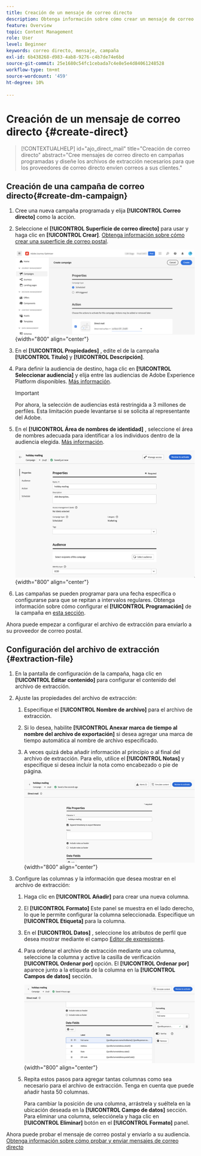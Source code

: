 ```yaml
---
title: Creación de un mensaje de correo directo
description: Obtenga información sobre cómo crear un mensaje de correo postal en Journey Optimizer
feature: Overview
topic: Content Management
role: User
level: Beginner
keywords: correo directo, mensaje, campaña
exl-id: 6b438268-d983-4ab8-9276-c4b7de74e6bd
source-git-commit: 25e1680c54fc1cebada7c4e8e5e4d84061248528
workflow-type: tm+mt
source-wordcount: '459'
ht-degree: 10%

---
```


# Creación de un mensaje de correo directo {#create-direct}

>[!CONTEXTUALHELP]
>id="ajo_direct_mail"
>title="Creación de correo directo"
>abstract="Cree mensajes de correo directo en campañas programadas y diseñe los archivos de extracción necesarios para que los proveedores de correo directo envíen correos a sus clientes."

## Creación de una campaña de correo directo{#create-dm-campaign}

1. Cree una nueva campaña programada y elija **[!UICONTROL Correo directo]** como la acción.

1. Seleccione el **[!UICONTROL Superficie de correo directo]** para usar y haga clic en **[!UICONTROL Crear]**. [Obtenga información sobre cómo crear una superficie de correo postal](direct-mail-configuration.md#direct-mail-surface).

   ![](assets/direct-mail-campaign.png){width="800" align="center"}

1. En el **[!UICONTROL Propiedades]** , edite el de la campaña **[!UICONTROL Título]** y **[!UICONTROL Descripción]**.

1. Para definir la audiencia de destino, haga clic en **[!UICONTROL Seleccionar audiencia]** y elija entre las audiencias de Adobe Experience Platform disponibles. [Más información](../audience/about-audiences.md).

   >[!IMPORTANT]
   >
   >Por ahora, la selección de audiencias está restringida a 3 millones de perfiles. Esta limitación puede levantarse si se solicita al representante del Adobe.

1. En el **[!UICONTROL Área de nombres de identidad]** , seleccione el área de nombres adecuada para identificar a los individuos dentro de la audiencia elegida. [Más información](../event/about-creating.md#select-the-namespace).

   ![](assets/direct-mail-campaign-properties.png){width="800" align="center"}

1. Las campañas se pueden programar para una fecha específica o configurarse para que se repitan a intervalos regulares. Obtenga información sobre cómo configurar el **[!UICONTROL Programación]** de la campaña en [esta sección](../campaigns/create-campaign.md#schedule).

Ahora puede empezar a configurar el archivo de extracción para enviarlo a su proveedor de correo postal.

## Configuración del archivo de extracción {#extraction-file}

1. En la pantalla de configuración de la campaña, haga clic en **[!UICONTROL Editar contenido]** para configurar el contenido del archivo de extracción.

1. Ajuste las propiedades del archivo de extracción:

   1. Especifique el **[!UICONTROL Nombre de archivo]** para el archivo de extracción.

   1. Si lo desea, habilite **[!UICONTROL Anexar marca de tiempo al nombre del archivo de exportación]** si desea agregar una marca de tiempo automática al nombre de archivo especificado.

   1. A veces quizá deba añadir información al principio o al final del archivo de extracción. Para ello, utilice el **[!UICONTROL Notas]** y especifique si desea incluir la nota como encabezado o pie de página.

      ![](assets/direct-mail-properties.png){width="800" align="center"}

1. Configure las columnas y la información que desea mostrar en el archivo de extracción:

   1. Haga clic en **[!UICONTROL Añadir]** para crear una nueva columna.

   1. El **[!UICONTROL Formato]** Este panel se muestra en el lado derecho, lo que le permite configurar la columna seleccionada. Especifique un **[!UICONTROL Etiqueta]** para la columna.

   1. En el **[!UICONTROL Datos]** , seleccione los atributos de perfil que desea mostrar mediante el campo [Editor de expresiones](../personalization/personalization-build-expressions.md).

   1. Para ordenar el archivo de extracción mediante una columna, seleccione la columna y active la casilla de verificación **[!UICONTROL Ordenar por]** opción. El **[!UICONTROL Ordenar por]** aparece junto a la etiqueta de la columna en la **[!UICONTROL Campos de datos]** sección.

      ![](assets/direct-mail-content.png){width="800" align="center"}

   1. Repita estos pasos para agregar tantas columnas como sea necesario para el archivo de extracción. Tenga en cuenta que puede añadir hasta 50 columnas.

      Para cambiar la posición de una columna, arrástrela y suéltela en la ubicación deseada en la **[!UICONTROL Campo de datos]** sección. Para eliminar una columna, selecciónela y haga clic en **[!UICONTROL Eliminar]** botón en el **[!UICONTROL Formato]** panel.

Ahora puede probar el mensaje de correo postal y enviarlo a su audiencia. [Obtenga información sobre cómo probar y enviar mensajes de correo directo](test-send-direct-mail.md)
